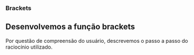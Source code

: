 ### Brackets

<h2>Desenvolvemos a função brackets</h2>

<p> Por questão de compreensão do usuário, descrevemos o passo a passo do raciocínio utilizado. </p>
